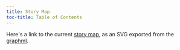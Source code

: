 ```yaml
---
title: Story Map
toc-title: Table of Contents
---
```


Here's a link to the current [story map](./story-map.svg), as an SVG exported from the [graphml](./story-map.graphml).
